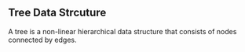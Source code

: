 ## Tree Data Strcuture
A tree is a non-linear hierarchical data structure that consists of nodes connected by edges.


